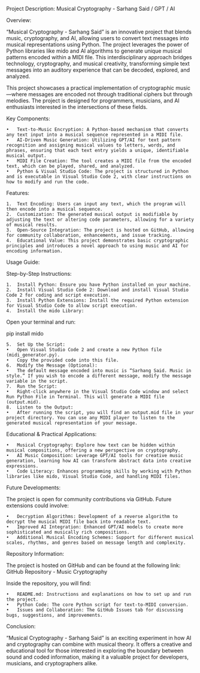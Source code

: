 Project Description: Musical Cryptography - Sarhang Said / GPT / AI

Overview:

“Musical Cryptography - Sarhang Said” is an innovative project that blends music, cryptography, and AI, allowing users to convert text messages into musical representations using Python. The project leverages the power of Python libraries like mido and AI algorithms to generate unique musical patterns encoded within a MIDI file. This interdisciplinary approach bridges technology, cryptography, and musical creativity, transforming simple text messages into an auditory experience that can be decoded, explored, and analyzed.

This project showcases a practical implementation of cryptographic music—where messages are encoded not through traditional ciphers but through melodies. The project is designed for programmers, musicians, and AI enthusiasts interested in the intersections of these fields.

Key Components:

	•	Text-to-Music Encryption: A Python-based mechanism that converts any text input into a musical sequence represented in a MIDI file.
	•	AI-Driven Music Generation: Utilizing GPT/AI for text pattern recognition and assigning musical values to letters, words, and phrases, ensuring that each text entry yields a unique, identifiable musical output.
	•	MIDI File Creation: The tool creates a MIDI file from the encoded text, which can be played, shared, and analyzed.
	•	Python & Visual Studio Code: The project is structured in Python and is executable in Visual Studio Code 2, with clear instructions on how to modify and run the code.

Features:

	1.	Text Encoding: Users can input any text, which the program will then encode into a musical sequence.
	2.	Customization: The generated musical output is modifiable by adjusting the text or altering code parameters, allowing for a variety of musical results.
	3.	Open-Source Integration: The project is hosted on GitHub, allowing for community collaboration, enhancements, and issue tracking.
	4.	Educational Value: This project demonstrates basic cryptographic principles and introduces a novel approach to using music and AI for encoding information.

Usage Guide:

Step-by-Step Instructions:

	1.	Install Python: Ensure you have Python installed on your machine.
	2.	Install Visual Studio Code 2: Download and install Visual Studio Code 2 for coding and script execution.
	3.	Install Python Extensions: Install the required Python extension for Visual Studio Code to allow script execution.
	4.	Install the mido Library:
Open your terminal and run:

pip install mido


	5.	Set Up the Script:
	•	Open Visual Studio Code 2 and create a new Python file (midi_generator.py).
	•	Copy the provided code into this file.
	6.	Modify the Message (Optional):
	•	The default message encoded into music is “Sarhang Said. Music in style.” If you wish to encode a different message, modify the message variable in the script.
	7.	Run the Script:
	•	Right-click anywhere in the Visual Studio Code window and select Run Python File in Terminal. This will generate a MIDI file (output.mid).
	8.	Listen to the Output:
	•	After running the script, you will find an output.mid file in your project directory. You can use any MIDI player to listen to the generated musical representation of your message.

Educational & Practical Applications:

	•	Musical Cryptography: Explore how text can be hidden within musical compositions, offering a new perspective on cryptography.
	•	AI Music Composition: Leverage GPT/AI tools for creative music generation, learning how AI can transform abstract data into creative expressions.
	•	Code Literacy: Enhances programming skills by working with Python libraries like mido, Visual Studio Code, and handling MIDI files.

Future Developments:

The project is open for community contributions via GitHub. Future extensions could involve:

	•	Decryption Algorithms: Development of a reverse algorithm to decrypt the musical MIDI file back into readable text.
	•	Improved AI Integration: Enhanced GPT/AI models to create more sophisticated and musically rich compositions.
	•	Additional Musical Encoding Schemes: Support for different musical scales, rhythms, and genres based on message length and complexity.

Repository Information:

The project is hosted on GitHub and can be found at the following link:
GitHub Repository - Music Cryptography

Inside the repository, you will find:

	•	README.md: Instructions and explanations on how to set up and run the project.
	•	Python Code: The core Python script for text-to-MIDI conversion.
	•	Issues and Collaboration: The GitHub Issues tab for discussing bugs, suggestions, and improvements.

Conclusion:

“Musical Cryptography - Sarhang Said” is an exciting experiment in how AI and cryptography can combine with musical theory. It offers a creative and educational tool for those interested in exploring the boundary between sound and coded information, making it a valuable project for developers, musicians, and cryptographers alike.